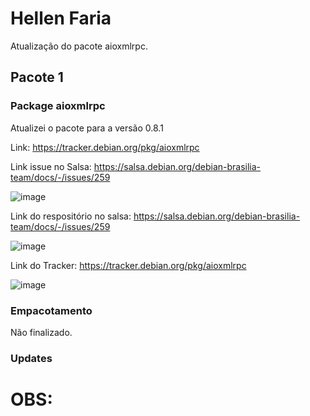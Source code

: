# Hellen Faria

Atualização do pacote aioxmlrpc.

## Pacote 1
### Package aioxmlrpc
Atualizei o pacote para a versão  0.8.1

Link: https://tracker.debian.org/pkg/aioxmlrpc

Link issue no Salsa: https://salsa.debian.org/debian-brasilia-team/docs/-/issues/259

![image](https://github.com/user-attachments/assets/c16545eb-11c1-4203-aaa9-a6d003c7f822)

Link do respositório no salsa:
https://salsa.debian.org/debian-brasilia-team/docs/-/issues/259

![image](https://github.com/user-attachments/assets/88d35aab-b5da-4364-b9ee-3d4e44a91845)

Link do Tracker: https://tracker.debian.org/pkg/aioxmlrpc

![image](https://github.com/user-attachments/assets/3e067c2c-a451-45ee-b6a1-74a6a4b21e6d)


### Empacotamento

Não finalizado.

### Updates



# OBS: 
